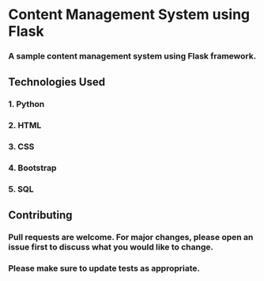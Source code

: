 # Content Management System using Flask

### A sample content management system using Flask framework.


## Technologies Used
### 1. Python
### 2. HTML
### 3. CSS
### 4. Bootstrap
### 5. SQL

## Contributing
### Pull requests are welcome. For major changes, please open an issue first to discuss what you would like to change.
### Please make sure to update tests as appropriate.
